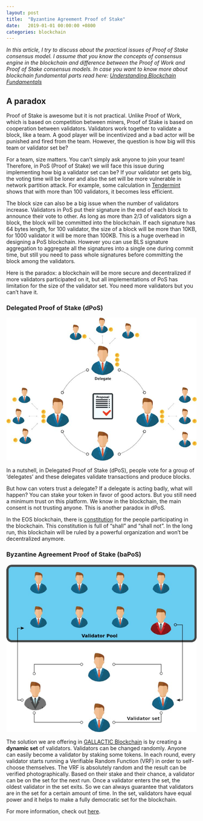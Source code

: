 ```yaml
---
layout: post
title:  "Byzantine Agreement Proof of Stake"
date:   2019-01-01 00:00:00 +0800
categories: blockchain
---
```


*In this article, I try to discuss about the practical issues of Proof of Stake consensus model. I assume that you know the concepts of consensus engine in the blockchain and difference between the Proof of Work and Proof of Stake consensus models. In case you want to know more about blockchain fundamental parts read here: [Understanding Blockchain Fundamentals](https://medium.com/loom-network/understanding-blockchain-fundamentals-part-1-byzantine-fault-tolerance-245f46fe8419)*

## A paradox

Proof of Stake is awesome but it is not practical. Unlike Proof of Work, which is based on competition between miners, Proof of Stake is based on cooperation between validators. Validators work together to validate a block, like a team. A good player will be incentivized and a bad actor will be punished and fired from the team. However, the question is how big will this team or validator set be?

For a team, size matters. You can’t simply ask anyone to join your team! Therefore, in PoS (Proof of Stake) we will face this issue during implementing how big a validator set can be? If your validator set gets big, the voting time will be loner and also the set will be more vulnerable in network partition attack. For example, some calculation in [Tendermint](https://tendermint.com/) shows that with more than 100 validators, it becomes less efficient.

The block size can also be a big issue when the number of validators increase. Validators in PoS put their signature in the end of each block to announce their vote to other. As long as more than 2/3 of validators sign a block, the block will be committed into the blockchain. If each signature has 64 bytes length, for 100 validator, the size of a block will be more than 10KB, for 1000 validator it will be more than 100KB. This is a huge overhead in designing a PoS blockchain. However you can use BLS signature aggregation to aggregate all the signatures into a single one during commit time, but still you need to pass whole signatures before committing the block among the validators.

Here is the paradox: a blockchain will be more secure and decentralized if more validators participated on it, but all implementations of PoS has limitation for the size of the validator set. You need more validators but you can’t have it.

### Delegated Proof of Stake (dPoS)
![Delegated Proof of Stake](/public/images/delegated_proof_of_stake.jpg)

In a nutshell, in Delegated Proof of Stake (dPoS), people vote for a group of ‘delegates’ and these delegates validate transactions and produce blocks.

But how can voters trust a delegate? If a delegate is acting badly, what will happen? You can stake your token in favor of good actors. But you still need a minimum trust on this platform. We know in the blockchain, the main consent is not trusting anyone. This is another paradox in dPoS.

In the EOS blockchain, there is [constitution](https://github.com/EOSIO/eos/blob/5068823fbc8a8f7d29733309c0496438c339f7dc/constitution.md) for the people participating in the blockchain. This constitution is full of “shall” and “shall not”. In the long run, this blockchain will be ruled by a powerful organization and won’t be decentralized anymore.

### Byzantine Agreement Proof of Stake (baPoS)
![Byzantine Agreement Proof of Stake](/public/images/byzantine_agreement_proof_of_stake.jpg)

The solution we are offering in [GALLACTIC Blockchain](https://github.com/gallactic/gallactic/) is by creating a **dynamic set** of validators. Validators can be changed randomly. Anyone can easily become a validator by staking some tokens. In each round, every validator starts running a Verifiable Random Function (VRF) in order to self-choose themselves. The VRF is absolutely random and the result can be verified photographically. Based on their stake and their chance, a validator can be on the set for the next run. Once a validator enters the set, the oldest validator in the set exits. So we can always guarantee that validators are in the set for a certain amount of time. In the set, validators have equal power and it helps to make a fully democratic set for the blockchain.

For more information, check out [here](https://www.slideshare.net/MostafaSedaghatjoo/byzantine-agreement-proof-of-stake).
